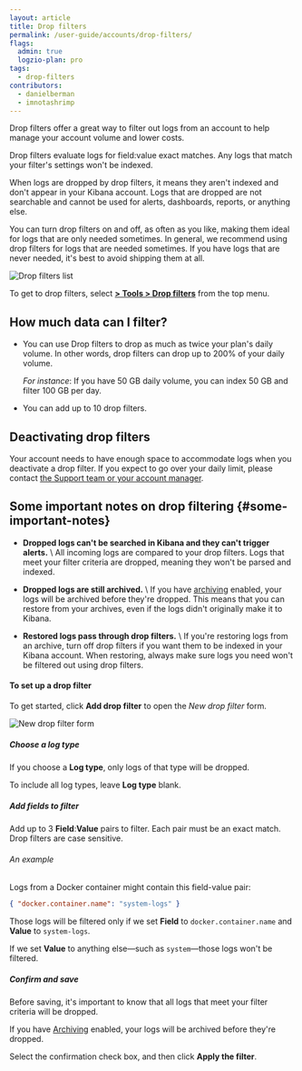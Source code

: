 ```yaml
---
layout: article
title: Drop filters
permalink: /user-guide/accounts/drop-filters/
flags:
  admin: true
  logzio-plan: pro
tags:
  - drop-filters
contributors:
  - danielberman
  - imnotashrimp
---
```


Drop filters offer a great way to filter out logs from an account to help manage your account volume and lower costs.

Drop filters evaluate logs for field:value exact matches. Any logs that match your filter's settings won't be indexed.

When logs are dropped by drop filters, it means they aren't indexed and don't appear in your Kibana account. Logs that are dropped are not searchable and cannot be used for alerts, dashboards, reports, or anything else.

You can turn drop filters on and off, as often as you like, making them ideal for logs that are only needed sometimes.
In general, we recommend using drop filters for logs that are needed sometimes. If you have logs that are never needed, it's best to avoid shipping them at all.


![Drop filters list](https://dytvr9ot2sszz.cloudfront.net/logz-docs/drop-filters/drop-filters-list.png)

To get to drop filters,
select [**<i class="li li-gear"></i> > Tools > Drop filters**](https://app.logz.io/#/dashboard/tools/drop-filters)
from the top menu.



## How much data can I filter?

* You can use Drop filters to drop as much as twice your plan's daily volume.
  In other words, drop filters can drop up to 200% of your daily volume.

  _For instance_:
  If you have 50 GB daily volume,
  you can index 50 GB and filter 100 GB per day.

* You can add up to 10 drop filters.

## Deactivating drop filters

Your account needs to have enough space
to accommodate logs
when you deactivate a drop filter.
If you expect to go over your daily limit,
please contact <a class="intercom-launch" href="mailto:help@logz.io">the Support team or your account manager</a>.

## Some important notes on drop filtering {#some-important-notes}

* **Dropped logs can't be searched in Kibana and they can't trigger alerts.** \\
  All incoming logs are compared to your drop filters.
  Logs that meet your filter criteria are dropped,
  meaning they won't be parsed and indexed.

* **Dropped logs are still archived.** \\
  If you have [archiving]({{site.baseurl}}/user-guide/archive-and-restore/configure-archiving.html) enabled,
  your logs will be archived before they're dropped.
  This means that you can restore from your archives,
  even if the logs didn't originally make it to Kibana.

* **Restored logs pass through drop filters.** \\
  If you're restoring logs from an archive,
  turn off drop filters if you want them to be indexed in your Kibana account.
  When restoring,
  always make sure logs you need won't be filtered out using drop filters.

#### To set up a drop filter

To get started,
click **<i class="li li-plus"></i> Add drop filter**
to open the _New drop filter_ form.

![New drop filter form](https://dytvr9ot2sszz.cloudfront.net/logz-docs/drop-filters/new-drop-filter.png)

<div class="tasklist">

##### Choose a log type

If you choose a **Log type**,
only logs of that type will be dropped.

To include all log types, leave **Log type** blank.

##### Add fields to filter

Add up to 3 **Field**:**Value** pairs to filter.
Each pair must be an exact match.
Drop filters are case sensitive.

###### An example

Logs from a Docker container might contain this field-value pair:

```json
{ "docker.container.name": "system-logs" }
```

Those logs will be filtered
only if we set **Field** to `docker.container.name`
and **Value** to `system-logs`.

If we set **Value** to anything else—such as `system`—those logs
won't be filtered.

##### Confirm and save

Before saving, it's important to know that all logs that meet
your filter criteria will be dropped.

If you have [Archiving]({{site.baseurl}}/user-guide/archive-and-restore/configure-archiving.html) enabled,
your logs will be archived before they're dropped.

Select the confirmation check box,
and then click **Apply the filter**.

</div>
